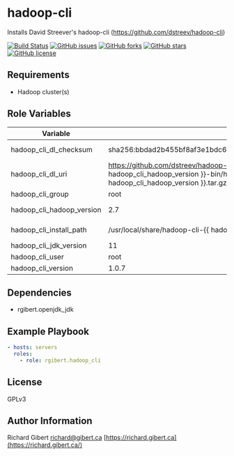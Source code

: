 # hadoop-cli

Installs David Streever's hadoop-cli (https://github.com/dstreev/hadoop-cli)

[![Build Status](https://travis-ci.org/rgibert/ansible-role-hadoop-cli.svg?branch=master)](https://travis-ci.org/rgibert/ansible-role-hadoop-cli)
[![GitHub issues](https://img.shields.io/github/issues/rgibert/ansible-role-hadoop-cli.svg)](https://github.com/rgibert/ansible-role-hadoop-cli/issues)
[![GitHub forks](https://img.shields.io/github/forks/rgibert/ansible-role-hadoop-cli.svg)](https://github.com/rgibert/ansible-role-hadoop-cli/network)
[![GitHub stars](https://img.shields.io/github/stars/rgibert/ansible-role-hadoop-cli.svg)](https://github.com/rgibert/ansible-role-hadoop-cli/stargazers)
[![GitHub license](https://img.shields.io/github/license/rgibert/ansible-role-hadoop-cli.svg)](https://github.com/rgibert/ansible-role-hadoop-cli/blob/master/LICENSE)

## Requirements

- Hadoop cluster(s)

## Role Variables

| Variable | Default | Description |
|----------|---------|-------------|
| hadoop_cli_dl_checksum | sha256:bbdad2b455bf8af3e1bdc62e8e69f41dbf5b86347310d05c7ff3db34ca649bb5 | SHA256 checksum for download |
| hadoop_cli_dl_uri | https://github.com/dstreev/hadoop-cli/releases/download/{{ hadoop_cli_version }}.{{ hadoop_cli_hadoop_version }}-bin/hadoop-cli-{{ hadoop_cli_version }}-SNAPSHOT-{{ hadoop_cli_hadoop_version }}.tar.gz | URI to download the binary from |
| hadoop_cli_group | root | Group to own the install |
| hadoop_cli_hadoop_version | 2.7 | Hadoop version for the hadoop-cli |
| hadoop_cli_install_path | /usr/local/share/hadoop-cli-{{ hadoop_cli_version }}.{{ | hadoop_cli_hadoop_version }} | Path to install to |
| hadoop_cli_jdk_version | 11 | JDK version to use |
| hadoop_cli_user | root | User to own the install |
| hadoop_cli_version | 1.0.7 | hadoop-cli version to use |

## Dependencies

- rgibert.openjdk_jdk

## Example Playbook

```yaml
- hosts: servers
  roles:
    - role: rgibert.hadoop_cli
```

## License

GPLv3

## Author Information

Richard Gibert
[richard@gibert.ca](mailto:richard@gibert.ca)
[https://richard.gibert.ca](https://richard.gibert.ca/)

